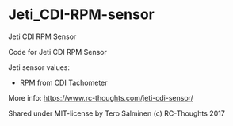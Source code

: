 # Jeti_CDI-RPM-sensor
Jeti CDI RPM Sensor

Code for Jeti CDI RPM Sensor

Jeti sensor values:
- RPM from CDI Tachometer

More info: https://www.rc-thoughts.com/jeti-cdi-sensor/

Shared under MIT-license by Tero Salminen (c) RC-Thoughts 2017
